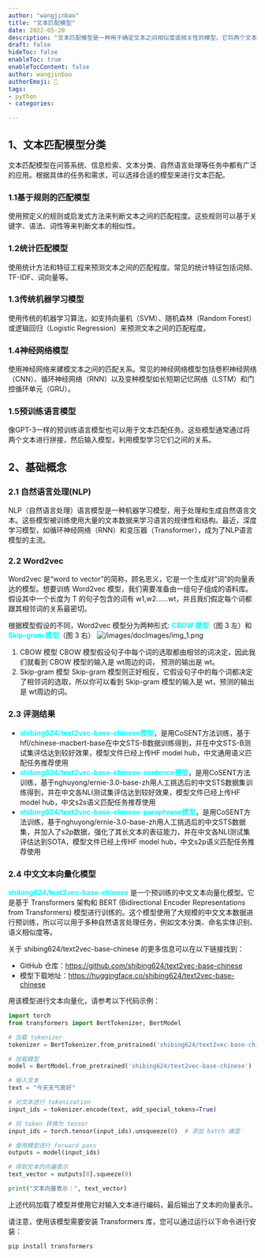 ```yaml
---
author: "wangjinbao"
title: "文本匹配模型"
date: 2022-05-20
description: "文本匹配模型是一种用于确定文本之间相似度或相关性的模型。它将两个文本作为输入，并输出一个表示它们之间相似程度的分数。"
draft: false
hideToc: false
enableToc: true
enableTocContent: false
author: wangjinbao
authorEmoji: 👻
tags:
- python
- categories:

---
```

## 1、文本匹配模型分类
文本匹配模型在问答系统、信息检索、文本分类、自然语言处理等任务中都有广泛的应用。根据具体的任务和需求，可以选择合适的模型来进行文本匹配。
### 1.1基于规则的匹配模型
使用预定义的规则或启发式方法来判断文本之间的匹配程度。这些规则可以基于关键字、语法、词性等来判断文本的相似性。
### 1.2统计匹配模型
使用统计方法和特征工程来预测文本之间的匹配程度。常见的统计特征包括词频、TF-IDF、词向量等。
### 1.3传统机器学习模型
使用传统的机器学习算法，如支持向量机（SVM）、随机森林（Random Forest）或逻辑回归（Logistic Regression）来预测文本之间的匹配程度。
### 1.4神经网络模型
使用神经网络来建模文本之间的匹配关系。常见的神经网络模型包括卷积神经网络（CNN）、循环神经网络（RNN）以及变种模型如长短期记忆网络（LSTM）和门控循环单元（GRU）。
### 1.5预训练语言模型
像GPT-3一样的预训练语言模型也可以用于文本匹配任务。这些模型通常通过将两个文本进行拼接，然后输入模型，利用模型学习它们之间的关系。
## 2、基础概念
### 2.1 自然语言处理(NLP)
NLP（自然语言处理）语言模型是一种机器学习模型，用于处理和生成自然语言文本。这些模型被训练使用大量的文本数据来学习语言的规律性和结构。最近，深度学习模型，如循环神经网络（RNN）和变压器（Transformer），成为了NLP语言模型的主流。
### 2.2 Word2vec
Word2vec 是“word to vector”的简称，顾名思义，它是一个生成对“词”的向量表达的模型。想要训练 Word2vec 模型，我们需要准备由一组句子组成的语料库。假设其中一个长度为 T 的句子包含的词有 w1,w2……wt，并且我们假定每个词都跟其相邻词的关系最密切。

根据模型假设的不同，Word2vec 模型分为两种形式:
<b><font color="cyan">CBOW 模型</font></b>（图 3 左）和 <b><font color="cyan">Skip-gram 模型</font></b>（图 3 右）
![/images/docImages/img_1.png](/images/docImages/word2vec.png)
1. CBOW 模型
   CBOW 模型假设句子中每个词的选取都由相邻的词决定，因此我们就看到 CBOW 模型的输入是 wt周边的词， 预测的输出是 wt。
2. Skip-gram 模型
   Skip-gram 模型则正好相反，它假设句子中的每个词都决定了相邻词的选取，所以你可以看到 Skip-gram 模型的输入是 wt，预测的输出是 wt周边的词。
### 2.3 评测结果
+ <b><font color="cyan">shibing624/text2vec-base-chinese模型</font></b>，是用CoSENT方法训练，基于hfl/chinese-macbert-base在中文STS-B数据训练得到，并在中文STS-B测试集评估达到较好效果，模型文件已经上传HF model hub，中文通用语义匹配任务推荐使用
+ <b><font color="cyan">shibing624/text2vec-base-chinese-sentence模型</font></b>，是用CoSENT方法训练，基于nghuyong/ernie-3.0-base-zh用人工挑选后的中文STS数据集训练得到，并在中文各NLI测试集评估达到较好效果，模型文件已经上传HF model hub，中文s2s语义匹配任务推荐使用
+ <b><font color="cyan">shibing624/text2vec-base-chinese-paraphrase模型</font></b>，是用CoSENT方法训练，基于nghuyong/ernie-3.0-base-zh用人工挑选后的中文STS数据集，并加入了s2p数据，强化了其长文本的表征能力，并在中文各NLI测试集评估达到SOTA，模型文件已经上传HF model hub，中文s2p语义匹配任务推荐使用

### 2.4 中文文本向量化模型
<b><font color="cyan">shibing624/text2vec-base-chinese</font></b> 是一个预训练的中文文本向量化模型。它是基于 Transformers 架构和 BERT (Bidirectional Encoder Representations from Transformers) 模型进行训练的。这个模型使用了大规模的中文文本数据进行预训练，所以可以用于多种自然语言处理任务，例如文本分类、命名实体识别、语义相似度等。

关于 shibing624/text2vec-base-chinese 的更多信息可以在以下链接找到：

+ GitHub 仓库：https://github.com/shibing624/text2vec-base-chinese
+ 模型下载地址：https://huggingface.co/shibing624/text2vec-base-chinese

用该模型进行文本向量化，请参考以下代码示例：
```python
import torch
from transformers import BertTokenizer, BertModel

# 加载 tokenizer
tokenizer = BertTokenizer.from_pretrained('shibing624/text2vec-base-chinese')

# 加载模型
model = BertModel.from_pretrained('shibing624/text2vec-base-chinese')

# 输入文本
text = "今天天气真好"

# 对文本进行 tokenization
input_ids = tokenizer.encode(text, add_special_tokens=True)

# 将 token 转换为 tensor
input_ids = torch.tensor(input_ids).unsqueeze(0)  # 添加 batch 维度

# 使用模型进行 forward pass
outputs = model(input_ids)

# 得到文本的向量表示
text_vector = outputs[0].squeeze(0)

print("文本向量表示：", text_vector)

```

上述代码加载了模型并使用它对输入文本进行编码，最后输出了文本的向量表示。

请注意，使用该模型需要安装 Transformers 库，您可以通过运行以下命令进行安装：

```shell
pip install transformers
```



